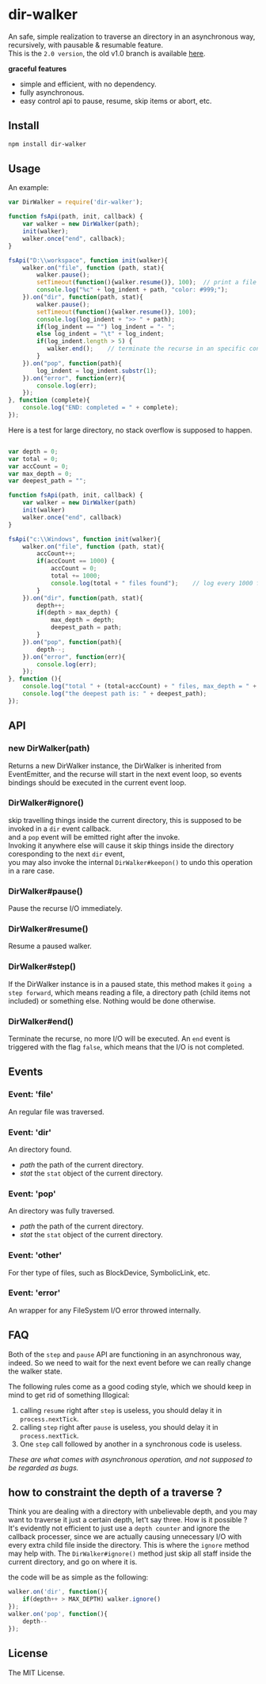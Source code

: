 # dir-walker

An safe, simple realization to traverse an directory in an asynchronous way, recursively, with pausable &amp; resumable feature.  
This is the `2.0 version`, the old v1.0 branch is available [here](). 

**graceful features**

+ simple and efficient, with no dependency.
+ fully asynchronous.
+ easy control api to pause, resume, skip items or abort, etc.

## Install

```bash
npm install dir-walker
```

## Usage

An example:

```javascript
var DirWalker = require('dir-walker');

function fsApi(path, init, callback) {
	var walker = new DirWalker(path);
	init(walker);
	walker.once("end", callback);
}

fsApi("D:\\workspace", function init(walker){
	walker.on("file", function (path, stat){
		walker.pause();
		setTimeout(function(){walker.resume()}, 100);  // print a file every 100ms
		console.log("%c" + log_indent + path, "color: #999;");
	}).on("dir", function(path, stat){
		walker.pause();
		setTimeout(function(){walker.resume()}, 100);
		console.log(log_indent + ">> " + path);
		if(log_indent == "") log_indent = "- ";
		else log_indent = "\t" + log_indent;
		if(log_indent.length > 5) {
		   walker.end();    // terminate the recurse in an specific condition
		}
	}).on("pop", function(path){
		log_indent = log_indent.substr(1);
	}).on("error", function(err){
        console.log(err);
    });
}, function (complete){
	console.log("END: completed = " + complete);
});
```

Here is a test for large directory, no stack overflow is supposed to happen.

```javascript

var depth = 0;
var total = 0;
var accCount = 0;
var max_depth = 0;
var deepest_path = "";

function fsApi(path, init, callback) {
	var walker = new DirWalker(path)
	init(walker)
	walker.once("end", callback)
}

fsApi("c:\\Windows", function init(walker){
	walker.on("file", function (path, stat){
		accCount++;
		if(accCount == 1000) {
			accCount = 0;
			total += 1000;
			console.log(total + " files found");    // log every 1000 files.
		}
	}).on("dir", function(path, stat){
		depth++;
		if(depth > max_depth) {
            max_depth = depth;
            deepest_path = path;
        }
	}).on("pop", function(path){
		depth--;
	}).on("error", function(err){
        console.log(err);
    });
}, function (){
	console.log("total " + (total+accCount) + " files, max_depth = " + max_depth);
    console.log("the deepest path is: " + deepest_path);
});

```


## API

### new DirWalker(path)

Returns a new DirWalker instance, the DirWalker is inherited from EventEmitter, and the recurse will start in the next event loop,
so events bindings should be executed in the current event loop.

### DirWalker#ignore()

skip travelling things inside the current directory, this is supposed to be invoked in a `dir` event callback.  
and a `pop` event will be emitted right after the invoke.  
Invoking it anywhere else will cause it skip things inside the directory coresponding to the next `dir` event,  
you may also invoke the internal `DirWalker#keepon()` to undo this operation in a rare case.

### DirWalker#pause()

Pause the recurse I/O immediately.

### DirWalker#resume()

Resume a paused walker.

### DirWalker#step()

If the DirWalker instance is in a paused state, this method makes it `going a step forward`, which means reading a file, a directory path (child items not included) or something else. Nothing would be done otherwise.

### DirWalker#end()

Terminate the recurse, no more I/O will be executed. An `end` event is triggered with the flag `false`, which means that the I/O is not completed.

## Events

### Event: 'file'

An regular file was traversed.

### Event: 'dir'

An directory found.

+ *path* the path of the current directory.
+ *stat* the `stat` object of the current directory.

### Event: 'pop'

An directory was fully traversed.

+ *path* the path of the current directory.
+ *stat* the `stat` object of the current directory.

### Event: 'other'

For ther type of files, such as BlockDevice, SymbolicLink, etc.

### Event: 'error'

An wrapper for any FileSystem I/O error throwed internally.

## FAQ

Both of the `step` and `pause` API are functioning in an asynchronous way, indeed.
So we need to wait for the next event before we can really change the walker state.

The following rules come as a good coding style, which we should keep in mind to get rid of something Illogical:

1. calling `resume` right after `step` is useless, you should delay it in `process.nextTick`. 
2. calling `step` right after `pause` is useless, you should delay it in `process.nextTick`. 
3. One `step` call followed by another in a synchronous code is useless. 

_These are what comes with asynchronous operation, and not supposed to be regarded as bugs._

## how to constraint the depth of a traverse ?

Think you are dealing with a directory with unbelievable depth, and you may want to traverse it just a certain depth, let't say three.
How is it possible ?
It's evidently not efficient to just use a `depth counter` and ignore the callback processer, since we are actually causing unnecessary I/O with 
every extra child file inside the directory. This is where the `ignore` method may help with.
The `DirWalker#ignore()` method just skip all staff inside the current directory, and go on where it is.  

the code will be as simple as the following:  

```javascript
walker.on('dir', function(){
    if(depth++ > MAX_DEPTH) walker.ignore()
});
walker.on('pop', function(){
    depth--
});
```

## License

The MIT License.

